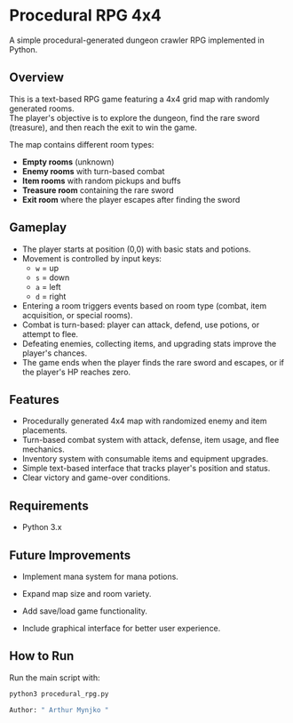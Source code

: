 # Procedural RPG 4x4

A simple procedural-generated dungeon crawler RPG implemented in Python.

## Overview

This is a text-based RPG game featuring a 4x4 grid map with randomly generated rooms.  
The player's objective is to explore the dungeon, find the rare sword (treasure), and then reach the exit to win the game.

The map contains different room types:

- **Empty rooms** (unknown)
- **Enemy rooms** with turn-based combat
- **Item rooms** with random pickups and buffs
- **Treasure room** containing the rare sword
- **Exit room** where the player escapes after finding the sword

## Gameplay

- The player starts at position (0,0) with basic stats and potions.
- Movement is controlled by input keys:
  - `w` = up
  - `s` = down
  - `a` = left
  - `d` = right
- Entering a room triggers events based on room type (combat, item acquisition, or special rooms).
- Combat is turn-based: player can attack, defend, use potions, or attempt to flee.
- Defeating enemies, collecting items, and upgrading stats improve the player's chances.
- The game ends when the player finds the rare sword and escapes, or if the player's HP reaches zero.

## Features

- Procedurally generated 4x4 map with randomized enemy and item placements.
- Turn-based combat system with attack, defense, item usage, and flee mechanics.
- Inventory system with consumable items and equipment upgrades.
- Simple text-based interface that tracks player's position and status.
- Clear victory and game-over conditions.

## Requirements

- Python 3.x

## Future Improvements

- Implement mana system for mana potions.

- Expand map size and room variety.

- Add save/load game functionality.

- Include graphical interface for better user experience.

## How to Run


Run the main script with:

```bash
python3 procedural_rpg.py

Author: " Arthur Mynjko "


